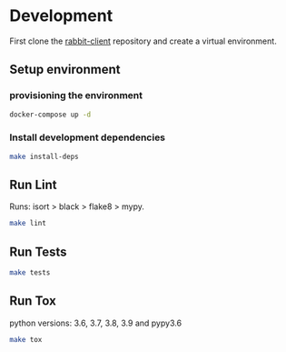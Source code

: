 # Development

First clone the [rabbit-client](https://github.com/amenezes/rabbit-client) repository and create a virtual environment.

## Setup environment

### provisioning the environment

```bash
docker-compose up -d
```

### Install development dependencies

```bash
make install-deps
```

## Run Lint

Runs: isort > black > flake8 > mypy.

```bash
make lint
```

## Run Tests

```bash
make tests
```

## Run Tox

python versions: 3.6, 3.7, 3.8, 3.9 and pypy3.6

```bash
make tox
```
